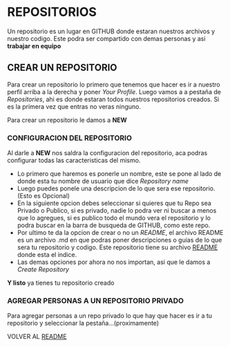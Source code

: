 # REPOSITORIOS

Un repositorio es un lugar en GITHUB donde estaran nuestros archivos y nuestro codigo. Este podra ser compartido con demas personas y asi **trabajar en equipo**

## CREAR UN REPOSITORIO

Para crear un repositorio lo primero que tenemos que hacer es ir a nuestro perfil arriba a la derecha y poner *Your Profile*.
Luego vamos a a pestaña de *Repositories*, ahi es donde estaran todos nuestros repositorios creados. Si es la primera vez que entras no veras ninguno.

Para crear un repositorio le damos a **NEW**

### CONFIGURACION DEL REPOSITORIO

Al darle a **NEW** nos saldra la configuracion del repositorio, aca podras configurar todas las caracteristicas del mismo.

- Lo primero que haremos es ponerle un nombre, este se pone al lado de donde esta tu nombre de usuario que dice *Repository name*
- Luego puedes ponele una descripcion de lo que sera ese repositorio. (Esto es Opcional)
- En la siguiente opcion debes seleccionar si quieres que tu Repo sea Privado o Publico, si es privado, nadie lo podra ver ni buscar a menos que lo agregues, si es publico todo el mundo vera el repositorio y lo podra buscar en la barra de busqueda de GITHUB, como este repo.
- Por ultimo te da la opcion de crear o no un *README*, el archivo README es un archivo .md en que podras poner descripciones o guias de lo que sera tu repositorio y codigo. Este repositorio tiene su archivo [README](README.md) donde esta el indice.
- Las demas opciones por ahora no nos importan, asi que le damos a *Create Repository*

**Y listo** ya tienes tu repositorio creado

### AGREGAR PERSONAS A UN REPOSITORIO PRIVADO

Para agregar personas a un repo privado lo que hay que hacer es ir a tu repositorio y seleccionar la pestaña...(proximamente)

VOLVER AL [README](README.md)
